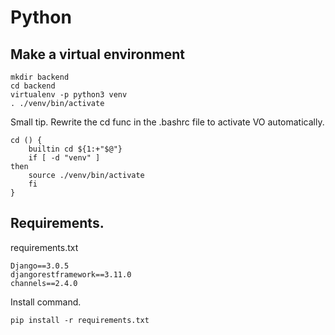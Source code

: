 # Python

## Make a virtual environment
    mkdir backend
    cd backend 
    virtualenv -p python3 venv
    . ./venv/bin/activate

Small tip. Rewrite the cd func in the .bashrc file to activate VO automatically.

    cd () {
        builtin cd ${1:+"$@"} 
        if [ -d "venv" ]
    then
        source ./venv/bin/activate
        fi  
    }    

## Requirements.

requirements.txt

    Django==3.0.5
    djangorestframework==3.11.0
    channels==2.4.0

Install command.

    pip install -r requirements.txt

